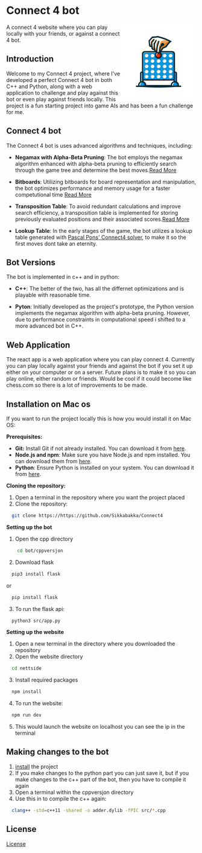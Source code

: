 # Connect 4 bot
<img src="https://github.com/Sikkabakka/Connect4/blob/main/Nettside/public/bilder/Icon.png" width="200" height="200" align="right" />

A connect 4 website where you can play locally with your friends, or against a connect 4 bot. 

## Introduction

Welcome to my Connect 4 project, where I've developed a perfect Connect 4 bot in both C++ and Python, along with a web application to challenge and play against this bot or even play against friends locally. This project is a fun starting project into game AIs and has been a fun challenge for me.

## Connect 4 bot
The Connect 4 bot is uses advanced algorithms and techniques, including:

- **Negamax with Alpha-Beta Pruning**: The bot employs the negamax  algorithm enhanced with alpha-beta pruning to efficiently search through the game tree and determine the best moves.[Read More](https://en.wikipedia.org/wiki/Negamax)
  
- **Bitboards**: Utilizing bitboards for board representation and manipulation, the bot optimizes performance and memory usage for a faster competutional time [Read More](https://en.wikipedia.org/wiki/Bitboard)
  
- **Transposition Table**: To avoid redundant calculations and improve search efficiency, a transposition table is implemented for storing previously evaluated positions and their associated scores.[Read More](https://en.wikipedia.org/wiki/Negamax)
  
- **Lookup Table**: In the early stages of the game, the bot utilizes a lookup table generated with [Pascal Pons' Connect4 solver](https://github.com/PascalPons/connect4), to make it so the first moves dont take an eternity.

## Bot Versions
The bot is implemented in c++ and in python:
- **C++**: The better of the two, has all the differnet optimizations and is playable with reasonable time.
  
- **Pyton**:  Initially developed as the project's prototype, the Python version implements the negamax algorithm with alpha-beta pruning. However, due to performance constraints in computational speed i shifted to a more advanced bot in C++.

## Web Application
The react app is a web application where you can play connect 4. Currently you can play locally against your friends and against the bot if you set it up either on your computer or on a server. 
Future plans is to make it so you can play online, either random or friends. Would be cool if it could become like chess.com so there is a lot of improvements to be made.

## Installation on Mac os <a id="installation"></a>
If you want to run the project locally this is how you would install it on Mac OS:

**Prerequisites:**

- **Git:** Install Git if not already installed. You can download it from [here](https://git-scm.com/downloads).
- **Node.js and npm**: Make sure you have Node.js and npm installed. You can download them from [here](https://nodejs.org/en).
- **Python**: Ensure Python is installed on your system. You can download it from [here](https://www.python.org/downloads/).

**Cloning the repository:**
1. Open a terminal in the repository where you want the project placed
2. Clone the repository:
```bash
  git clone https://https://github.com/Sikkabakka/Connect4
```

**Setting up the bot**
1. Open the cpp directory
```bash
    cd bot/cppversjon
```
2. Download flask
```bash
  pip3 install flask
```
or
```bash
  pip install flask
```
3. To run the flask api:
```bash
  python3 src/app.py
```

**Setting up the website**
1. Open a new terminal in the directory where you downloaded the repository
2. Open the website directory
```bash
  cd nettside
```
3. Install required packages
```bash
  npm install
```
4. To run the website:
```bash
  npm run dev
```
5. This would launch the website on localhost you can see the ip in the terminal


## Making changes to the bot
1. [install](#installation) the project
2. If you make changes to the python part you can just save it, but if you make changes to the c++ part of the bot, then you have to compile it again
3. Open a terminal within the cppversjon directory
4. Use this in to compile the c++ again:
```bash
  clang++ -std=c++11 -shared -o adder.dylib -fPIC src/*.cpp
```
## License
[License](LICENSE.txt)



